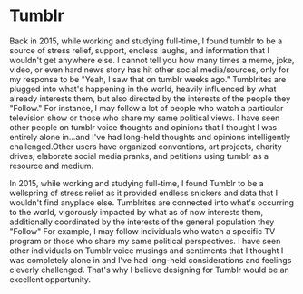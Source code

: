 # Tumblr

Back in 2015, while working and studying full-time, I found tumblr to be a source of stress relief, support, endless laughs, and information that I wouldn't get anywhere else.  I cannot tell you how many times a meme, joke, video, or even hard news story has hit other social media/sources, only for my response to be "Yeah, I saw that on tumblr weeks ago." Tumblrites are plugged into what's happening in the world, heavily influenced by what already interests them, but also directed by the interests of the people they "Follow." For instance, I may follow a lot of people who watch a particular television show or those who share my same political views. I have seen other people on tumblr voice thoughts and opinions that I thought I was entirely alone in...and I've had long-held thoughts and opinions intelligently challenged.Other users have organized conventions, art projects, charity drives, elaborate social media pranks, and petitions using tumblr as a resource and medium.

In 2015, while working and studying full-time, I found Tumblr to be a wellspring of stress relief as it provided endless snickers and data that I wouldn't find anyplace else. Tumblrites are connected into what's occurring to the world, vigorously impacted by what as of now interests them, additionally coordinated by the interests of the general population they "Follow" For example, I may follow individuals who watch a specific TV program or those who share my same political perspectives. I have seen other individuals on Tumblr voice musings and sentiments that I thought I was completely alone in and I've had long-held considerations and feelings cleverly challenged. That's why I believe designing for Tumblr would be an excellent opportunity.
